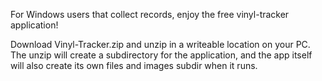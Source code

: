 For Windows users that collect records, enjoy the free vinyl-tracker application! 

Download Vinyl-Tracker.zip and unzip in a writeable location on your PC. 
The unzip will create a subdirectory for the application, and the app itself will also create its own files and images subdir when it runs.
